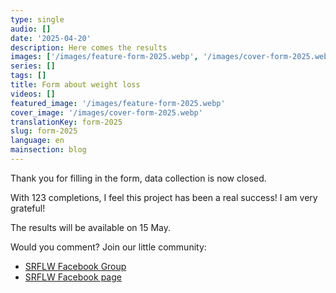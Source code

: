 ```yaml
---
type: single
audio: []
date: '2025-04-20'
description: Here comes the results
images: ['/images/feature-form-2025.webp', '/images/cover-form-2025.webp']
series: []
tags: []
title: Form about weight loss
videos: []
featured_image: '/images/feature-form-2025.webp'
cover_image: '/images/cover-form-2025.webp'
translationKey: form-2025
slug: form-2025
language: en
mainsection: blog
---
```


Thank you for filling in the form, data collection is now closed.

With 123 completions, I feel this project has been a real success! I am very grateful!

The results will be available on 15 May.


Would you comment? Join our little community:

- [SRFLW Facebook Group](https://www.facebook.com/groups/1098348161611343 "SRFLW Facebook Group")
- [SRFLW Facebook page](https://www.facebook.com/simple.rules.for.losing.weight "SRFLW Facebook page")
